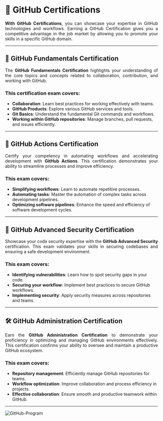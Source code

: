 # 🌟 GitHub Certifications

<p style="text-align: justify;"><strong>With GitHub Certifications</strong>, you can showcase your expertise in GitHub technologies and workflows. Earning a GitHub Certification gives you a competitive advantage in the job market by allowing you to promote your skills in a specific GitHub domain.</p>

---

## 📜 GitHub Fundamentals Certification

<p style="text-align: justify;">The <strong>GitHub Fundamentals Certification</strong> highlights your understanding of the core topics and concepts related to collaboration, contribution, and working with GitHub.</p>

### This certification exam covers:

- **Collaboration**: Learn best practices for working effectively with teams.
- **GitHub Products**: Explore various GitHub services and tools.
- **Git Basics**: Understand the fundamental Git commands and workflows.
- **Working within GitHub repositories**: Manage branches, pull requests, and issues efficiently.

---

## 🚀 GitHub Actions Certification

<p style="text-align: justify;">Certify your competency in automating workflows and accelerating development with <strong>GitHub Actions</strong>. This certification demonstrates your ability to streamline processes and improve efficiency.</p>

### This exam covers:

- **Simplifying workflows**: Learn to automate repetitive processes.
- **Automating tasks**: Master the automation of complex tasks across development pipelines.
- **Optimizing software pipelines**: Enhance the speed and efficiency of software development cycles.

---

## 🔐 GitHub Advanced Security Certification

<p style="text-align: justify;">Showcase your code security expertise with the <strong>GitHub Advanced Security</strong> certification. This exam validates your skills in securing codebases and ensuring a safe development environment.</p>

### This exam covers:

- **Identifying vulnerabilities**: Learn how to spot security gaps in your code.
- **Securing your workflow**: Implement best practices to secure GitHub workflows.
- **Implementing security**: Apply security measures across repositories and teams.

---

## 🛠️ GitHub Administration Certification

<p style="text-align: justify;">Earn the <strong>GitHub Administration Certification</strong> to demonstrate your proficiency in optimizing and managing GitHub environments effectively. This certification confirms your ability to oversee and maintain a productive GitHub ecosystem.</p>

### This exam covers:

- **Repository management**: Efficiently manage GitHub repositories for teams.
- **Workflow optimization**: Improve collaboration and process efficiency in projects.
- **Effective collaboration**: Ensure smooth and productive teamwork within GitHub.

---
![GitHub-Program](https://github.com/user-attachments/assets/ec07d1f9-0d3b-4d39-93c4-cfb6264c5dab)


